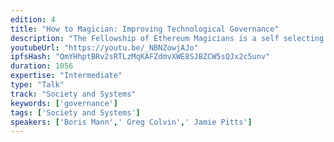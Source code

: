 ```yaml
---
edition: 4
title: "How to Magician: Improving Technological Governance"
description: "The Fellowship of Ethereum Magicians is a self selecting group of people that collaborate to get to rough consensus and running code that improves the technology ecosystem of Ethereum and related decentralized & cryptographic technologies. We'll discuss what the EthMagicians have done to date, how anyone can join and contribute, and how to self-organize to reach consensus  and commitment on subsequent action."
youtubeUrl: "https://youtu.be/_NBNZowjAJo"
ipfsHash: "QmYHhptBRv2sRTLzMqKAFZdmvXWE8SJBZCW5sQJx2c5unv"
duration: 1056
expertise: "Intermediate"
type: "Talk"
track: "Society and Systems"
keywords: ['governance']
tags: ['Society and Systems']
speakers: ['Boris Mann',' Greg Colvin',' Jamie Pitts']
---
```

